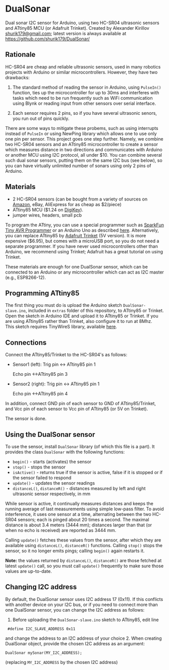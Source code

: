 # DualSonar
Dual sonar I2C sensor for Arduino, using two HC-SR04 ultrasonic sensors and ATtiny85 MCU (or Adafruit Trinket).
Created by Alexander Kirillov <shurik179@gmail.com>; latest version is always available at https://github.com/shurik179/DualSonar/
## Rationale
HC-SR04 are cheap and reliable ultrasonic sensors, used in many robotics projects with Arduino or similar microcontrollers. However, they have two drawbacks:

 1. The standard method of reading the sensor in Arduino, using `PulseIn()` function, ties up the microcontroller for up to 30ms and interferes with tasks which need to be run frequently such as WiFi communication using Blynk or reading input from other sensors over serial interface.

 2. Each sensor requires 2 pins, so if you have several ultrasonic senors, you run out of pins quickly.

There are some ways to mitigate these probems, such as using interrupts instead of `PulseIn` or using NewPing library which allows one to use only one pin per sensor. This project goes one step further. Namely, we combine two HC-SR04 sensors and an ATtiny85 microcontroller to create a sensor which measures distance in two directions and communicates with Arduino or another MCU using I2C protocol, all under $10. 
You can combine several such dual sonar sensors, putting them on the same I2C bus (see below), so you can have virtually unlimited number of sonars using only 2 pins of Arduino.
## Materials
- 2 HC-SR04 sensors (can be bought from a variety of sources on [Amazon](https://www.amazon.com/s/ref=nb_sb_noss_2?url=search-alias%3Daps&field-keywords=hc-sr04), eBay, AliExpress for as cheap as $2/piece)
- ATtiny85 MCU ($1.24 on [DigiKey](https://www.digikey.com/product-detail/en/microchip-technology/ATTINY85-20PU/ATTINY85-20PU-ND/735469)). 
- jumper wires, headers, small pcb

To program the ATtiny, you can use a special programmer such as [SparkFun Tiny AVR Programmer](https://www.sparkfun.com/products/11801) or an Arduino Uno as described [here](https://www.hackster.io/arjun/programming-attiny85-with-arduino-uno-afb829). Alternatively, you can replace ATtiny85 by [Adafruit Trinket](https://www.adafruit.com/product/1501) (5V version). It is more expensive ($6.95), but comes with a microUSB port, so you do not need a separate programmer. If you have never used microcontrollers other than Arduino, we recommend using Trinket; Adafruit has a great tutorial on using Trinket.

These materials are enough for one DualSonar sensor, which can be connected to an Arduino or any microcontroller which can act as I2C master (e.g., ESP8266-12).

## Programming ATtiny85
The first thing you must do is upload the Arduino sketch `DualSonar-slave.ino`, included in `extras` folder of this repository, to ATtiny85 or Trinket. Open the sketch in Arduino IDE and upload it to ATtiny85 or Trinket. If you are using ATtiny85 rather than Trinket, also configure it to run at 8Mhz.  
  This sketch requires TinyWireS library, available [here](https://github.com/rambo/TinyWire).

## Connections
Connect the ATtiny85/Trinket to the HC-SR04's as follows:
- Sensor1 (left): Trig pin <-> ATtiny85 pin 1

    Echo pin <->ATtiny85 pin 3
- Sensor2 (right): Trig pin <-> ATtiny85 pin 1
    
    Echo pin <->ATtiny85 pin 4
    
In addition, connect GND pin of each sensor to GND of ATtiny85/Trinket, and Vcc pin of each sensor to Vcc pin of ATtiny85 (or 5V on Trinket). 

The sensor is done.

## Using the DualSonar sensor
To use the sensor, install `DualSonar` library (of which this file is a part). It provides the class `DualSonar` with the following functions:

 - `begin()` - starts (activates) the sensor 
 - `stop()` - stops the sensor
 - `isActive()` - returns true if the sensor is active, false if it is stopped or if the sensor failed to respond
 - `update()` - updates the sensor readings
 - `distanceL()`, `distanceR()` - distances measured by left and right ultrasonic sensor respectively, in mm
 
 While sensor is active, it continually measures distances and keeps the running average of last measurements using simple low-pass filter. To avoid interference, it uses one sensor at a time, alternating between the two HC-SR04 sensors; each is pinged about 20 times a second. The maximal distance is about 3.4 meters (3444 mm); distances larger than that (or when  no  echo is received) are reported as 3444 mm. 
 
 Calling `update()` fetches these values from the sensor, after which they are available using `distanceL()`, `distanceR()` functions. Calling `stop()` stops the sensor, so it no longer emits pings; calling `begin()` again restarts it.
 
 **Note:** the values returned by `distanceL()`, `distanceR()` are those fetched at latest `update()` call, so you must call `update()` frequently to make sure those values are up-to-date.  

## Changing I2C address
By default, the DualSonar sensor uses I2C address 17 (0x11). If this conflicts with another device on your I2C bus, or if you need to connect more than one DualSonar sensor, you can change the I2C address as follows:
 1. Before uploading the `DualSonar-slave.ino` sketch to ATtiny85, edit line 
```
 #define I2C_SLAVE_ADDRESS 0x11 
 ```
 and change the address to an I2C address of your choice
 2. When creating DualSonar object, provide the chosen I2C address as an argument:
 
 ```
 DualSonar mySonar(MY_I2C_ADDRESS);
 ```

(replacing `MY_I2C_ADDRESS` by the chosen I2C address)
